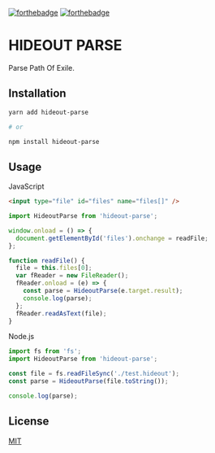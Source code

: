 [![forthebadge](https://forthebadge.com/images/badges/makes-people-smile.svg)](https://forthebadge.com)
[![forthebadge](https://forthebadge.com/images/badges/built-with-love.svg)](https://forthebadge.com)

# HIDEOUT PARSE

Parse Path Of Exile.

## Installation

```sh
yarn add hideout-parse

# or

npm install hideout-parse
```

## Usage

JavaScript

```html
<input type="file" id="files" name="files[]" />
```

```js
import HideoutParse from 'hideout-parse';

window.onload = () => {
  document.getElementById('files').onchange = readFile;
};

function readFile() {
  file = this.files[0];
  var fReader = new FileReader();           
  fReader.onload = (e) => {
    const parse = HideoutParse(e.target.result);
    console.log(parse);
  };
  fReader.readAsText(file);
}
```

Node.js

```js
import fs from 'fs';
import HideoutParse from 'hideout-parse';

const file = fs.readFileSync('./test.hideout');
const parse = HideoutParse(file.toString());

console.log(parse);
```

## License

[MIT](http://opensource.org/licenses/MIT)
